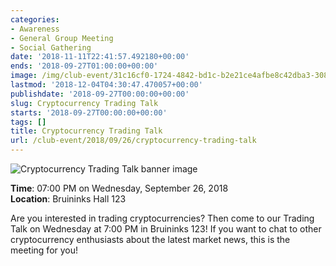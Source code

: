```yaml
---
categories:
- Awareness
- General Group Meeting
- Social Gathering
date: '2018-11-11T22:41:57.492180+00:00'
ends: '2018-09-27T01:00:00+00:00'
image: /img/club-event/31c16cf0-1724-4842-bd1c-b2e21ce4afbe8c42dba3-3086-44fb-a956-a2b8def37c35.png
lastmod: '2018-12-04T04:30:47.470057+00:00'
publishdate: '2018-09-27T00:00:00+00:00'
slug: Cryptocurrency Trading Talk
starts: '2018-09-27T00:00:00+00:00'
tags: []
title: Cryptocurrency Trading Talk
url: /club-event/2018/09/26/cryptocurrency-trading-talk
---
```


<img src="/img/club-event/31c16cf0-1724-4842-bd1c-b2e21ce4afbe8c42dba3-3086-44fb-a956-a2b8def37c35.png" alt="Cryptocurrency Trading Talk banner image" /><br>
    <p class="eventInfo">
        <strong>Time</strong>: 07:00 PM on Wednesday, September 26, 2018<br>
        <strong>Location</strong>: Bruininks Hall 123
    </p>
    <p>Are you interested in trading cryptocurrencies? Then come to our Trading Talk on Wednesday at 7:00 PM in Bruininks 123! If you want to chat to other cryptocurrency enthusiasts about the latest market news, this is the meeting for you!</p>
<p>&nbsp;</p>